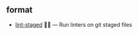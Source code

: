 ## format

- [lint-staged](https://github.com/okonet/lint-staged) 🚫💩 — Run linters on git staged files